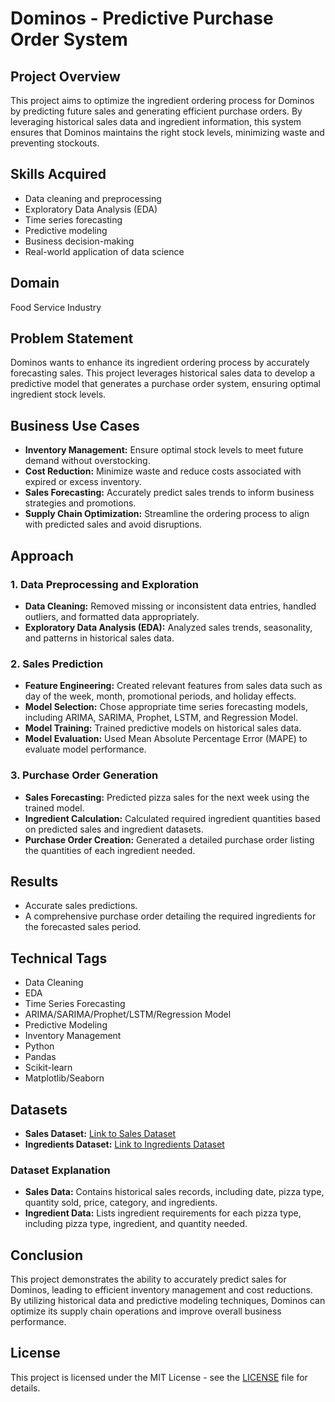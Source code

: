 # Dominos - Predictive Purchase Order System

## Project Overview
This project aims to optimize the ingredient ordering process for Dominos by predicting future sales and generating efficient purchase orders. By leveraging historical sales data and ingredient information, this system ensures that Dominos maintains the right stock levels, minimizing waste and preventing stockouts.

## Skills Acquired
- Data cleaning and preprocessing
- Exploratory Data Analysis (EDA)
- Time series forecasting
- Predictive modeling
- Business decision-making
- Real-world application of data science

## Domain
Food Service Industry

## Problem Statement
Dominos wants to enhance its ingredient ordering process by accurately forecasting sales. This project leverages historical sales data to develop a predictive model that generates a purchase order system, ensuring optimal ingredient stock levels.

## Business Use Cases
- **Inventory Management:** Ensure optimal stock levels to meet future demand without overstocking.
- **Cost Reduction:** Minimize waste and reduce costs associated with expired or excess inventory.
- **Sales Forecasting:** Accurately predict sales trends to inform business strategies and promotions.
- **Supply Chain Optimization:** Streamline the ordering process to align with predicted sales and avoid disruptions.

## Approach

### 1. Data Preprocessing and Exploration
- **Data Cleaning:** Removed missing or inconsistent data entries, handled outliers, and formatted data appropriately.
- **Exploratory Data Analysis (EDA):** Analyzed sales trends, seasonality, and patterns in historical sales data.

### 2. Sales Prediction
- **Feature Engineering:** Created relevant features from sales data such as day of the week, month, promotional periods, and holiday effects.
- **Model Selection:** Chose appropriate time series forecasting models, including ARIMA, SARIMA, Prophet, LSTM, and Regression Model.
- **Model Training:** Trained predictive models on historical sales data.
- **Model Evaluation:** Used Mean Absolute Percentage Error (MAPE) to evaluate model performance.

### 3. Purchase Order Generation
- **Sales Forecasting:** Predicted pizza sales for the next week using the trained model.
- **Ingredient Calculation:** Calculated required ingredient quantities based on predicted sales and ingredient datasets.
- **Purchase Order Creation:** Generated a detailed purchase order listing the quantities of each ingredient needed.

## Results
- Accurate sales predictions.
- A comprehensive purchase order detailing the required ingredients for the forecasted sales period.

## Technical Tags
- Data Cleaning
- EDA
- Time Series Forecasting
- ARIMA/SARIMA/Prophet/LSTM/Regression Model
- Predictive Modeling
- Inventory Management
- Python
- Pandas
- Scikit-learn
- Matplotlib/Seaborn

## Datasets
- **Sales Dataset:** [Link to Sales Dataset](#)
- **Ingredients Dataset:** [Link to Ingredients Dataset](#)

### Dataset Explanation
- **Sales Data:** Contains historical sales records, including date, pizza type, quantity sold, price, category, and ingredients.
- **Ingredient Data:** Lists ingredient requirements for each pizza type, including pizza type, ingredient, and quantity needed.

## Conclusion
This project demonstrates the ability to accurately predict sales for Dominos, leading to efficient inventory management and cost reductions. By utilizing historical data and predictive modeling techniques, Dominos can optimize its supply chain operations and improve overall business performance.

## License
This project is licensed under the MIT License - see the [LICENSE](LICENSE) file for details.

